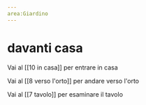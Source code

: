 ```yaml
---
area:Giardino
---
```

# davanti casa

Vai al [[10 in casa]] per entrare in casa

Vai al [[8 verso l'orto]] per andare verso l'orto

Vai al [[7 tavolo]] per esaminare il tavolo
